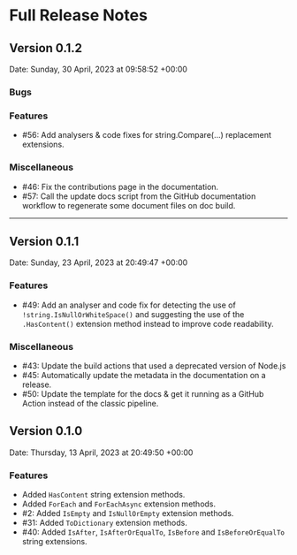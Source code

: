 # Full Release Notes

## Version 0.1.2

Date: Sunday, 30 April, 2023 at 09:58:52 +00:00

### Bugs

### Features

- #56: Add analysers & code fixes for string.Compare(...) replacement extensions.

### Miscellaneous

- #46: Fix the contributions page in the documentation.
- #57: Call the update docs script from the GitHub documentation workflow to regenerate some document files on doc build.

---


## Version 0.1.1

Date: Sunday, 23 April, 2023 at 20:49:47 +00:00

### Features

- #49: Add an analyser and code fix for detecting the use of `!string.IsNullOrWhiteSpace()` and suggesting the use of the `.HasContent()` extension method instead to improve code readability.

### Miscellaneous

- #43: Update the build actions that used a deprecated version of Node.js
- #45: Automatically update the metadata in the documentation on a release.
- #50: Update the template for the docs & get it running as a GitHub Action instead of the classic pipeline.

## Version 0.1.0

Date: Thursday, 13 April, 2023 at 20:49:50 +00:00

### Features

- Added `HasContent` string extension methods.
- Added `ForEach` and `ForEachAsync` extension methods.
- #2: Added `IsEmpty` and `IsNullOrEmpty` extension methods.
- #31: Added `ToDictionary` extension methods.
- #40: Added `IsAfter`, `IsAfterOrEqualTo`, `IsBefore` and `IsBeforeOrEqualTo` string extensions.



